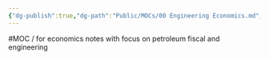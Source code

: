 ```yaml
---
{"dg-publish":true,"dg-path":"Public/MOCs/00 Engineering Economics.md","permalink":"/public/mo-cs/00-engineering-economics/","title":"00 Engineering Economics","updated":"2023-10-14T18:30:22.163+08:00"}
---
```



#MOC / for economics notes with focus on petroleum fiscal and engineering
